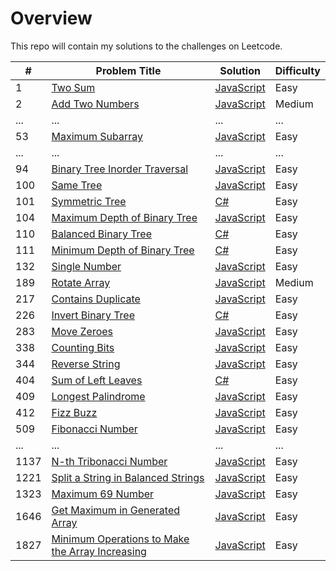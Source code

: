 # Overview

This repo will contain my solutions to the challenges on Leetcode.

| #    | Problem Title                                                                                                                     | Solution                                                                      | Difficulty |
| ---- | --------------------------------------------------------------------------------------------------------------------------------- | ----------------------------------------------------------------------------- | ---------- |
| 1    | [Two Sum](https://leetcode.com/problems/two-sum/)                                                                                 | [JavaScript](./javaScript/two-sum.js)                                         | Easy       |
| 2    | [Add Two Numbers](https://leetcode.com/problems/add-two-numbers/)                                                                 | [JavaScript](./javaScript/add-two-numbers.js)                                 | Medium     |
| ...  | ...                                                                                                                               | ...                                                                           | ...        |
| 53   | [Maximum Subarray](https://leetcode.com/problems/maximum-subarray/)                                                               | [JavaScript](./javaScript/maximum-subarray.js)                                | Easy       |
| ...  | ...                                                                                                                               | ...                                                                           | ...        |
| 94   | [Binary Tree Inorder Traversal](https://leetcode.com/problems/binary-tree-inorder-traversal/)                                     | [JavaScript](./javaScript/binary-tree-inorder-traversal.js)                   | Easy       |
| 100  | [Same Tree](https://leetcode.com/problems/same-tree/)                                                                             | [JavaScript](./javaScript/same-tree.js)                                       | Easy       |
| 101  | [Symmetric Tree](https://leetcode.com/problems/symmetric-tree/)                                                                   | [C#](./csharp/symmetric-tree.cs)                                              | Easy       |
| 104  | [Maximum Depth of Binary Tree](https://leetcode.com/problems/maximum-depth-of-binary-tree/)                                       | [JavaScript](./javaScript/maximum-depth-of-binary-tree.js)                    | Easy       |
| 110  | [Balanced Binary Tree](https://leetcode.com/problems/balanced-binary-tree/)                                                       | [C#](./csharp/balanced-binary-tree.cs)                                        | Easy       |
| 111  | [Minimum Depth of Binary Tree](https://leetcode.com/problems/minimum-depth-of-binary-tree/)                                       | [C#](./csharp/minimum-depth-of-binary-tree.cs)                                | Easy       |
| 132  | [Single Number](https://leetcode.com/problems/single-number/)                                                                     | [JavaScript](./javaScript/single-number.js)                                   | Easy       |
| 189  | [Rotate Array](https://leetcode.com/problems/rotate-array/)                                                                       | [JavaScript](./javaScript/rotate-array.js)                                    | Medium     |
| 217  | [Contains Duplicate](https://leetcode.com/problems/contains-duplicate/)                                                           | [JavaScript](./javaScript/contains-duplicate.js)                              | Easy       |
| 226  | [Invert Binary Tree](https://leetcode.com/problems/invert-binary-tree/)                                                           | [C#](./csharp/invert-binary-tree.cs)                                          | Easy       |
| 283  | [Move Zeroes](https://leetcode.com/problems/move-zeroes/)                                                                         | [JavaScript](./javaScript/move-zeroes.js)                                     | Easy       |
| 338  | [Counting Bits](https://leetcode.com/problems/counting-bits/)                                                                     | [JavaScript](./javaScript/counting-bits.js)                                   | Easy       |
| 344  | [Reverse String](https://leetcode.com/problems/reverse-string/)                                                                   | [JavaScript](./javaScript/reverse-string.js)                                  | Easy       |
| 404  | [Sum of Left Leaves](https://leetcode.com/problems/sum-of-left-leaves/)                                                           | [C#](./csharp/sum-of-left-leaves.cs)                                          | Easy       |
| 409  | [Longest Palindrome](https://leetcode.com/problems/longest-palindrome/)                                                           | [JavaScript](./javaScript/longest-palindrome.js)                              | Easy       |
| 412  | [Fizz Buzz](https://leetcode.com/problems/fizz-buzz/)                                                                             | [JavaScript](./javaScript/fizz-buzz.js)                                       | Easy       |
| 509  | [Fibonacci Number](https://leetcode.com/problems/fibonacci-number/)                                                               | [JavaScript](./javaScript/fibonacci-number.js)                                | Easy       |
| ...  | ...                                                                                                                               | ...                                                                           | ...        |
| 1137 | [N-th Tribonacci Number](https://leetcode.com/problems/n-th-tribonacci-number/)                                                   | [JavaScript](./javaScript/n-th-tribonacci-number.js)                          | Easy       |
| 1221 | [Split a String in Balanced Strings](https://leetcode.com/problems/split-a-string-in-balanced-strings/)                           | [JavaScript](./javaScript/split-a-string-in-balanced-strings.js)              | Easy       |
| 1323 | [Maximum 69 Number](https://leetcode.com/problems/maximum-69-number/)                                                             | [JavaScript](./javaScript/maximum-69-number.js)                               | Easy       |
| 1646 | [Get Maximum in Generated Array](https://leetcode.com/problems/get-maximum-in-generated-array/)                                   | [JavaScript](./javaScript/get-maximum-in-generated-array.js)                  | Easy       |
| 1827 | [Minimum Operations to Make the Array Increasing](https://leetcode.com/problems/minimum-operations-to-make-the-array-increasing/) | [JavaScript](./javaScript/minimum-operations-to-make-the-array-increasing.js) | Easy       |
